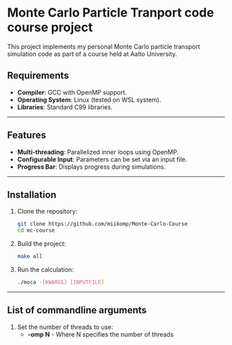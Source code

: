 # Monte Carlo Particle Tranport code course project
This project implements my personal Monte Carlo particle transport simulation code as part of a course held at Aalto University.

## Requirements
- **Compiler**: GCC with OpenMP support.
- **Operating System**: Linux (tested on WSL system).
- **Libraries**: Standard C99 libraries.

---

## Features
- **Multi-threading**: Parallelized inner loops using OpenMP.
- **Configurable Input**: Parameters can be set via an input file.
- **Progress Bar**: Displays progress during simulations.

---

## Installation
1. Clone the repository:
   ```bash
   git clone https://github.com/miikomp/Monte-Carlo-Course
   cd mc-course
2. Build the project:
   ```bash
   make all
3. Run the calculation:
   ```bash
   ./moca -[KWARGS] [INPUTFILE]

---

## List of commandline arguments
1. Set the number of threads to use:
   - **-omp N** - Where N specifies the number of threads

  
   
   
